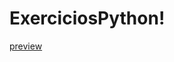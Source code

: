 # ExerciciosPython!
[preview](https://github.com/enemylle/ExerciciosPython/assets/133726624/fb6318ce-3425-4742-8322-e17b4b5162d7)
